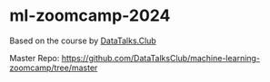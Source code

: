 # ml-zoomcamp-2024
Based on the course by [DataTalks.Club](https://datatalks.club/blog/guide-to-free-online-courses-at-datatalks-club.html#machine-learning-zoomcamp) 

Master Repo: https://github.com/DataTalksClub/machine-learning-zoomcamp/tree/master
